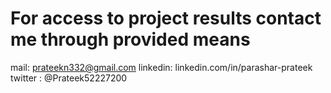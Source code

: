 # For access to project results contact me through provided means
mail:     prateekn332@gmail.com
linkedin: linkedin.com/in/parashar-prateek
twitter : @Prateek52227200
